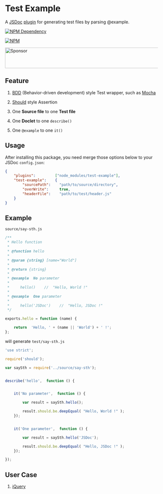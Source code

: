 # Test Example

A [JSDoc](http://usejsdoc.org/) [plugin](http://usejsdoc.org/about-plugins.html) for generating test files by parsing @example.

[![NPM Dependency](https://david-dm.org/TechQuery/test-example.svg)](https://david-dm.org/TechQuery/test-example)

[![NPM](https://nodei.co/npm/test-example.png?downloads=true&downloadRank=true&stars=true)](https://nodei.co/npm/test-example/)

<a target='_blank' rel='nofollow' href='https://app.codesponsor.io/link/terHRJgDULkGjswWhddcBSDJ/TechQuery/test-example'>
  <img alt='Sponsor' width='888' height='68' src='https://app.codesponsor.io/embed/terHRJgDULkGjswWhddcBSDJ/TechQuery/test-example.svg' />
</a>



## Feature

 1. [BDD](https://www.agilealliance.org/glossary/bdd/) (Behavior-driven development) style Test wrapper, such as [Mocha](https://mochajs.org/)

 2. [Should](https://github.com/shouldjs/should.js) style Assertion

 3. One **Source file** to one **Test file**

 4. One **Doclet** to one `describe()`

 5. One `@example` to one `it()`



## Usage

After installing this package, you need merge those options below to your JSDoc `config.json`:

```JSON
{
    "plugins":         ["node_modules/test-example"],
    "test-example":    {
        "sourcePath":    "path/to/source/directory",
        "overWrite":     true,
        "headerFile":    "path/to/test/header.js"
    }
}
```


## Example

`source/say-sth.js`

```JavaScript
/**
 * Hello function
 *
 * @function hello
 *
 * @param {string} [name="World"]
 *
 * @return {string}
 *
 * @example  No parameter
 *
 *     hello()    //  "Hello, World !"
 *
 * @example  One parameter
 *
 *     hello('JSDoc')    //  "Hello, JSDoc !"
 */

exports.hello = function (name) {

    return  'Hello, ' + (name || 'World') + ' !';
};
```

will generate `test/say-sth.js`

```JavaScript
'use strict';

require('should');

var saySth = require('../source/say-sth');


describe('hello',  function () {


    it('No parameter',  function () {

        var result = saySth.hello();

        result.should.be.deepEqual( "Hello, World !" );
    });


    it('One parameter',  function () {

        var result = saySth.hello('JSDoc');

        result.should.be.deepEqual( "Hello, JSDoc !" );
    });

});
```


## User Case

 1. [iQuery](https://tech-query.me/iQuery.js/)
